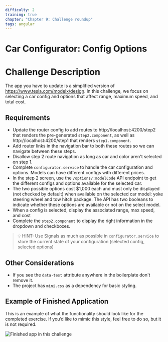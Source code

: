 ```yaml
---
difficulty: 2
training: true
chapter: "Chapter 9: Challenge roundup"
tags: angular
---
```


# Car Configurator: Config Options

# Challenge Description

The app you have to update is a simplified version of https://www.tesla.com/modelx/design.
In this challenge, we focus on selecting a car config and options that affect range, maximum speed, and total cost.

## Requirements

- Update the router config to add routes to http://localhost:4200/step2 that renders the pre-generated `step2.component`, as well as http://localhost:4200/step1 that renders `step1.component`.
- Add router links in the navigation bar to both these routes so we can navigate between these steps.
- Disallow step 2 route navigation as long as car and color aren't selected on step 1.
- Complete `configurator.service` to handle the car configuration and options. Models can have different configs with different prices.
- In the step 2 screen, use the `/options/:modelCode` API endpoint to get the different configs and options available for the selected car.
- The two possible options cost $1,000 each and must only be displayed (not checked by default) when available on the selected car model: yoke steering wheel and tow hitch package. The API has two booleans to indicate whether these options are available or not on the select model.
- When a config is selected, display the associated range, max speed, and cost
- Complete the `step2.component` to display the right information in the dropdown and checkboxes.

> 💡 HINT: Use Signals as much as possible in `configurator.service` to store the current state of your configuration (selected config, selected options)

## Other Considerations

- If you see the `data-test` attribute anywhere in the boilerplate don't remove it.
- The project has `mini.css` as a dependency for basic styling.

## Example of Finished Application

This is an example of what the functionality should look like for the completed exercise. If you’d like to mimic this style, feel free to do so, but it is not required.

![Finished app in this challenge](https://images.certificates.dev/roundup-2-screenshot.gif)
